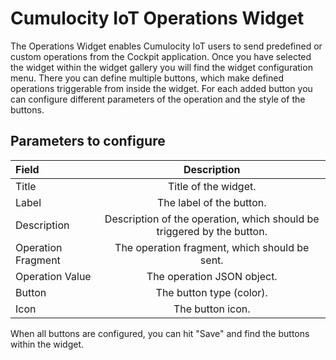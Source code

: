 # Cumulocity IoT Operations Widget

The Operations Widget enables Cumulocity IoT users to send predefined or custom operations from the Cockpit application.
Once you have selected the widget within the widget gallery you will find the widget configuration menu. There you can define multiple buttons, which make defined operations triggerable from inside the widget.
For each added button you can configure different parameters of the operation and the style of the buttons.
## Parameters to configure

| Field                  | Description                           |
| :---                   |    :----:                             |
| Title                  | Title of the widget.                  |
| Label                  | The label of the button.              |
| Description            | Description of the operation, which should be triggered by the button.        |                   
| Operation Fragment     | The operation fragment, which should be sent.       |
| Operation Value        | The operation JSON object.            |
| Button                 | The button type (color).              |
| Icon                   | The button icon.                      |

When all buttons are configured, you can hit "Save" and find the buttons within the widget.





